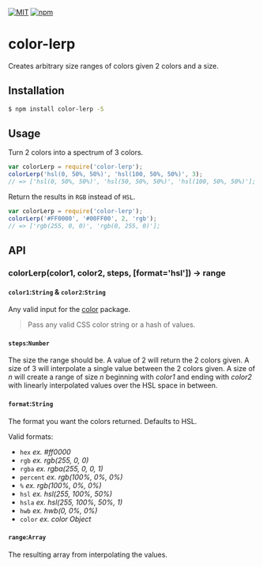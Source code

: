 [![MIT](https://img.shields.io/npm/l/color-lerp.svg?style=flat-square)](http://opensource.org/licenses/MIT)
[![npm](https://img.shields.io/npm/v/color-lerp.svg?style=flat-square)](https://www.npmjs.com/package/color-lerp)

# color-lerp

Creates arbitrary size ranges of colors given 2 colors and a size.

## Installation

```bash
$ npm install color-lerp -S
```

## Usage

Turn 2 colors into a spectrum of 3 colors.

```js
var colorLerp = require('color-lerp');
colorLerp('hsl(0, 50%, 50%)', 'hsl(100, 50%, 50%)', 3);
// => ['hsl(0, 50%, 50%)', 'hsl(50, 50%, 50%)', 'hsl(100, 50%, 50%)'];
```

Return the results in `RGB` instead of `HSL`.
```js
var colorLerp = require('color-lerp');
colorLerp('#FF0000', '#00FF00', 2, 'rgb');
// => ['rgb(255, 0, 0)', 'rgb(0, 255, 0)'];
```

## API

### colorLerp(color1, color2, steps, [format='hsl']) -> range

#### `color1`:`String` & `color2`:`String`

Any valid input for the [color](https://www.npmjs.com/package/color) package.
> Pass any valid CSS color string or a hash of values.

#### `steps`:`Number`

The size the range should be.
A value of 2 will return the 2 colors given.
A size of 3 will interpolate a single value between the 2 colors given.
A size of *n* will create a range of size *n*
	beginning with *color1* and ending with *color2*
	with linearly interpolated values over the HSL space in between.

#### `format`:`String`

The format you want the colors returned.
Defaults to HSL.

Valid formats:
* `hex` *ex. #ff0000*
* `rgb` *ex. rgb(255, 0, 0)*
* `rgba` *ex. rgba(255, 0, 0, 1)*
* `percent` *ex. rgb(100%, 0%, 0%)*
* `%` *ex. rgb(100%, 0%, 0%)*
* `hsl` *ex. hsl(255, 100%, 50%)*
* `hsla` *ex. hsl(255, 100%, 50%, 1)*
* `hwb` *ex. hwb(0, 0%, 0%)*
* `color` *ex. color Object*

#### `range`:`Array`

The resulting array from interpolating the values.
